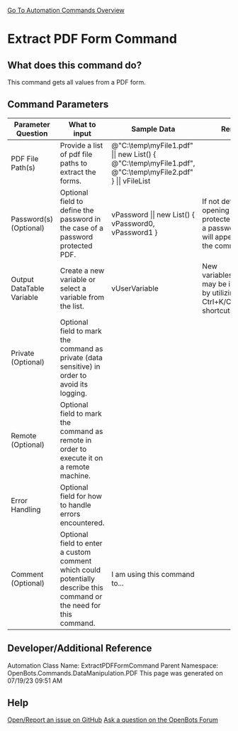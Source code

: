 <!--TITLE: Extract PDF Form Command -->
<!-- SUBTITLE: a command in the Data Manipulation Commands\PDF group. -->
[Go To Automation Commands Overview](/automation-commands)


# Extract PDF Form Command


## What does this command do?
This command gets all values from a PDF form.


## Command Parameters
| Parameter Question   	| What to input  	|  Sample Data 	| Remarks  	|
| ---                    | ---               | ---           | ---       |
|PDF File Path(s)|Provide a list of pdf file paths to extract the forms.|@"C:\temp\myFile1.pdf" \|\| new List<string>() { @"C:\temp\myFile1.pdf", @"C:\temp\myFile2.pdf" } \|\| vFileList||
|Password(s) (Optional)|Optional field to define the password in the case of a password protected PDF.|vPassword \|\| new List<SecureString>() { vPassword0, vPassword1 }|If not defined when opening a password protected PDF File, a password prompt will appear when the command runs.|
|Output DataTable Variable|Create a new variable or select a variable from the list.|vUserVariable|New variables/arguments may be instantiated by utilizing the Ctrl+K/Ctrl+J shortcuts.|
|Private (Optional)|Optional field to mark the command as private (data sensitive) in order to avoid its logging.|||
|Remote (Optional)|Optional field to mark the command as remote in order to execute it on a remote machine.|||
|Error Handling|Optional field for how to handle errors encountered.|||
|Comment (Optional)|Optional field to enter a custom comment which could potentially describe this command or the need for this command.|I am using this command to...||


## Developer/Additional Reference
Automation Class Name: ExtractPDFFormCommand
Parent Namespace: OpenBots.Commands.DataManipulation.PDF
This page was generated on 07/19/23 09:51 AM


## Help
[Open/Report an issue on GitHub](https://github.com/OpenBotsAI/OpenBots.Studio/issues/new)
[Ask a question on the OpenBots Forum](https://openbots.ai/forums/)

